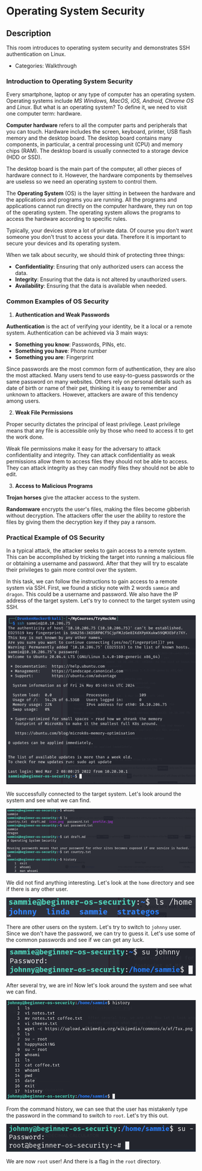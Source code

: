 # Operating System Security

## Description

This room introduces to operating system security and demonstrates SSH authentication on Linux.  
* Categories: Walkthrough

### Introduction to Operating System Security

Every smartphone, laptop or any type of computer has an operating system. Operating systems include *MS Windows, MacOS, iOS, Android, Chrome OS* and *Linux*. But what is an operating system? To define it, we need to visit one computer term: hardware.

**Computer hardware** refers to all the computer parts and peripherals that you can touch. Hardware includes the screen, keyboard, printer, USB flash memory and the desktop board. The desktop board contains many components, in particular, a central processing unit (CPU) and memory chips (RAM). The desktop board is usually connected to a storage device (HDD or SSD).

The desktop board is the main part of the computer, all other pieces of hardware connect to it. However, the hardware components by themselves are useless so we need an operating system to control them.

The **Operating System** (OS) is the layer sitting in between the hardware and the applications and programs you are running. All the programs and applications cannot run directly on the computer hardware, they run on top of the operating system. The operating system allows the programs to access the hardware according to specific rules.

Typically, your devices store a lot of private data. Of course you don't want someone you don't trust to access your data. Therefore it is important to secure your devices and its operating system.

When we talk about security, we should think of protecting three things:
* **Confidentiality**: Ensuring that only authorized users can access the data.
* **Integrity**: Ensuring that the data is not altered by unauthorized users.
* **Availability**: Ensuring that the data is available when needed.

### Common Examples of OS Security

1. **Authentication and Weak Passwords**

**Authentication** is the act of verifying your identity, be it a local or a remote system. Authentication can be achieved via 3 main ways:
* **Something you know**: Passwords, PINs, etc.
* **Something you have**: Phone number
* **Something you are**: Fingerprint

Since passwords are the most common form of authentication, they are also the most attacked. Many users tend to use easy-to-guess passwords or the same password on many websites. Others rely on personal details such as date of birth or name of their pet, thinking it is easy to remember and unknown to attackers. However, attackers are aware of this tendency among users.

2. **Weak File Permissions**

Proper security dictates the principal of least privilege. Least privilege means that any file is accessible only by those who need to access it to get the work done.

Weak file permissions make it easy for the adversary to attack confidentiality and integrity. They can attack confidentiality as weak permissions allow them to access files they should not be able to access. They can attack integrity as they can modify files they should not be able to edit.

3. **Access to Malicious Programs**

**Trojan horses** give the attacker access to the system.

**Randomware** encrypts the user's files, making the files become gibberish without decryption. The attackers offer the user the ability to restore the files by giving them the decryption key if they pay a ransom.

### Practical Example of OS Security

In a typical attack, the attacker seeks to gain access to a remote system. This can be accomplished by tricking the target into running a malicious file or obtaining a username and password. After that they will try to escalate their privileges to gain more control over the system.

In this task, we can follow the instructions to gain access to a remote system via SSH. First, we found a sticky note with 2 words `sammie` and `dragon`. This could be a username and password. We also have the IP address of the target system. Let's try to connect to the target system using SSH.

![](ssh-connect.png)

We successfully connected to the target system. Let's look around the system and see what we can find.

![](system-recon.png)

We did not find anything interesting. Let's look at the `home` directory and see if there is any other user.

![](other-users.png)

There are other users on the system. Let's try to switch to `johnny` user. Since we don't have the password, we can try to guess it. Let's use some of the common passwords and see if we can get any luck.

![](switch-user.png)

After several try, we are in! Now let's look around the system and see what we can find.

![](command-history.png)

From the command history, we can see that the user has mistakenly type the password in the command to switch to `root`. Let's try this out.

![](rooted.png)

We are now `root` user! And there is a flag in the `root` directory.